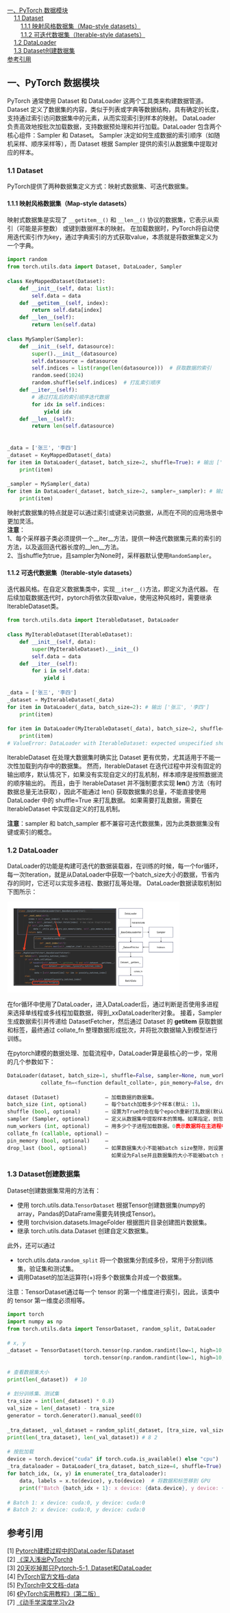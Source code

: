 <nav>
<a href="#一pytorch-数据模块">一、PyTorch 数据模块</a><br/>
&nbsp;&nbsp;&nbsp;&nbsp;<a href="#11-dataset">1.1 Dataset</a><br/>
&nbsp;&nbsp;&nbsp;&nbsp;&nbsp;&nbsp;&nbsp;&nbsp;<a href="#111-映射风格数据集map-style-datasets">1.1.1 映射风格数据集（Map-style datasets）</a><br/>
&nbsp;&nbsp;&nbsp;&nbsp;&nbsp;&nbsp;&nbsp;&nbsp;<a href="#112-可迭代数据集iterable-style-datasets">1.1.2 可迭代数据集（Iterable-style datasets）</a><br/>
&nbsp;&nbsp;&nbsp;&nbsp;<a href="#12-dataloader">1.2 DataLoader</a><br/>
&nbsp;&nbsp;&nbsp;&nbsp;<a href="#13-dataset创建数据集">1.3 Dataset创建数据集</a><br/>
<a href="#参考引用">参考引用</a><br/>
</nav>


## 一、PyTorch 数据模块
PyTorch 通常使用 Dataset 和 DataLoader 这两个工具类来构建数据管道。
Dataset 定义了数据集的内容，类似于列表或字典等数据结构，具有确定的长度，支持通过索引访问数据集中的元素，从而实现索引到样本的映射。
DataLoader 负责高效地按批次加载数据，支持数据预处理和并行加载。DataLoader 包含两个核心组件：Sampler 和 Dataset。
Sampler 决定如何生成数据的索引顺序（如随机采样、顺序采样等），而 Dataset 根据 Sampler 提供的索引从数据集中提取对应的样本。

### 1.1 Dataset
PyTorch提供了两种数据集定义方式：映射式数据集、可迭代数据集。

#### 1.1.1 映射风格数据集（Map-style datasets）
映射式数据集是实现了 `__getitem__()` 和 `__len__()` 协议的数据集，它表示从索引（可能是非整数） 或键到数据样本的映射。
在加载数据时，PyTorch将自动使用迭代索引作为key，通过字典索引的方式获取value，本质就是将数据集定义为一个字典。

```python
import random
from torch.utils.data import Dataset, DataLoader, Sampler

class KeyMappedDataset(Dataset):
    def __init__(self, data: list):
        self.data = data
    def __getitem__(self, index):
        return self.data[index]
    def __len__(self):
        return len(self.data)

class MySampler(Sampler):
    def __init__(self, datasource):
        super().__init__(datasource)
        self.datasource = datasource
        self.indices = list(range(len(datasource)))  # 获取数据的索引
        random.seed(1024)
        random.shuffle(self.indices)  # 打乱索引顺序
    def __iter__(self):
        # 通过打乱后的索引顺序迭代数据
        for idx in self.indices:
            yield idx
    def __len__(self):
        return len(self.datasource)


_data = ['张三', '李四']
_dataset = KeyMappedDataset(_data)
for item in DataLoader(_dataset, batch_size=2, shuffle=True): # 输出 ['张三', '李四']
    print(item)

_sampler = MySampler(_data)
for item in DataLoader(_dataset, batch_size=2, sampler=_sampler): # 输出 ['李四', '张三']
    print(item)
```
映射式数据集的特点就是可以通过索引或键来访问数据，从而在不同的应用场景中更加灵活。<br>
**注意**：<br>
1、每个采样器子类必须提供一个__iter__方法，提供一种迭代数据集元素的索引的方法，以及返回迭代器长度的__len__方法。<br>
2、当shuffle为true，且sampler为None时，采样器默认使用`RandomSampler`。<br>

#### 1.1.2 可迭代数据集（Iterable-style datasets）
迭代器风格。在自定义数据集类中，实现`__iter__()`方法，即定义为迭代器。
在后续加载数据迭代时，pytorch将依次获取value，使用这种风格时，需要继承IterableDataset类。
```python
from torch.utils.data import IterableDataset, DataLoader

class MyIterableDataset(IterableDataset):
    def __init__(self, data):
        super(MyIterableDataset).__init__()
        self.data = data
    def __iter__(self):
        for i in self.data:
            yield i

_data = ['张三', '李四']
_dataset = MyIterableDataset(_data)
for item in DataLoader(_data, batch_size=2): # 输出 ['张三', '李四']
    print(item)

for item in DataLoader(MyIterableDataset(_data), batch_size=2, shuffle=True):
    print(item)
# ValueError: DataLoader with IterableDataset: expected unspecified shuffle option, but got shuffle=True
```
IterableDataset 在处理大数据集时确实比 Dataset 更有优势，尤其适用于不能一次性加载到内存中的数据集。
然而，IterableDataset 在迭代过程中并没有固定的输出顺序，默认情况下，如果没有实现自定义的打乱机制，样本顺序是按照数据流的顺序输出的。
而且，由于 IterableDataset 并不强制要求实现 __len__() 方法（有时数据总量无法获取），因此不能通过 len() 获取数据集的总量，不能直接使用 DataLoader 中的 shuffle=True 来打乱数据。
如果需要打乱数据，需要在 IterableDataset 中实现自定义的打乱机制。<br>

**注意**：sampler 和 batch_sampler 都不兼容可迭代数据集，因为此类数据集没有键或索引的概念。

### 1.2 DataLoader
DataLoader的功能是构建可迭代的数据装载器，在训练的时候，每一个for循环，每一次Iteration，就是从DataLoader中获取一个batch_size大小的数据，节省内存的同时，它还可以实现多进程、数据打乱等处理。
DataLoader数据读取机制如下图所示：<br>

<img src="images/Dataset和DataLoader关系.png" width="80%" height="60%" alt=""><br>

在for循环中使用了DataLoader，进入DataLoader后，通过判断是否使用多进程来选择单线程或多线程加载数据，得到_xxDataLoaderIter对象。
接着，Sampler 生成数据索引并传递给 DatasetFetcher，然后通过 Dataset 的 __getitem__ 获取数据和标签，最终通过 collate_fn 整理数据形成批次，并将批次数据输入到模型进行训练。<br>

在pytorch建模的数据处理、加载流程中，DataLoader算是最核心的一步，常用的几个参数如下：
```python
DataLoader(dataset, batch_size=1, shuffle=False, sampler=None, num_workers=0, 
           collate_fn=<function default_collate>, pin_memory=False, drop_last=False)

dataset (Dataset)               – 加载数据的数据集。
batch_size (int, optional)      – 每个batch加载多少个样本(默认: 1)。
shuffle (bool, optional)        – 设置为True时会在每个epoch重新打乱数据(默认: False).
sampler (Sampler, optional)     – 定义从数据集中提取样本的策略。如果指定，则忽略shuffle参数。
num_workers (int, optional)     – 用多少个子进程加载数据。0表示数据将在主进程中加载(默认: 0)
collate_fn (callable, optional) –
pin_memory (bool, optional)     –
drop_last (bool, optional)      – 如果数据集大小不能被batch size整除，则设置为True后可删除最后一个不完整的batch。
                                  如果设为False并且数据集的大小不能被batch size整除，则最后一个batch将更小。(默认: False)
```

### 1.3 Dataset创建数据集

Dataset创建数据集常用的方法有：
+ 使用 torch.utils.data.`TensorDataset` 根据Tensor创建数据集(numpy的array，Pandas的DataFrame需要先转换成Tensor)。
+ 使用 torchvision.datasets.ImageFolder 根据图片目录创建图片数据集。<br>
+ 继承 torch.utils.data.Dataset 创建自定义数据集。<br>

此外，还可以通过
+ torch.utils.data.`random_split` 将一个数据集分割成多份，常用于分割训练集，验证集和测试集。<br>
+ 调用Dataset的加法运算符(+)将多个数据集合并成一个数据集。<br>

注意：TensorDataset通过每一个 tensor 的第一个维度进行索引，因此，该类中的 tensor 第一维度必须相等。

```python
import torch
import numpy as np
from torch.utils.data import TensorDataset, random_split, DataLoader

# x, y
_dataset = TensorDataset(torch.tensor(np.random.randint(low=1, high=10, size=(10, 5))), 
                         torch.tensor(np.random.randint(low=1, high=10, size=(10, 1))))

# 查看数据集大小
print(len(_dataset))  # 10

# 划分训练集、测试集
tra_size = int(len(_dataset) * 0.8)
val_size = len(_dataset) - tra_size
generator = torch.Generator().manual_seed(0)

_tra_dataset, _val_dataset = random_split(_dataset, [tra_size, val_size], generator=generator)
print(len(_tra_dataset), len(_val_dataset)) # 8 2

# 按批加载
device = torch.device("cuda" if torch.cuda.is_available() else "cpu")
_tra_dataloader = DataLoader(_tra_dataset, batch_size=4, shuffle=True)
for batch_idx, (x, y) in enumerate(_tra_dataloader):
    data, labels = x.to(device), y.to(device)  # 将数据和标签移到 GPU
    print(f"Batch {batch_idx + 1}: x device: {data.device}, y device: {labels.device}")

# Batch 1: x device: cuda:0, y device: cuda:0
# Batch 2: x device: cuda:0, y device: cuda:0
```


## 参考引用

[1] [Pytorch建模过程中的DataLoader与Dataset](https://www.cnblogs.com/chenhuabin/p/17026018.html)<br>
[2] [《深入浅出PyTorch》](https://github.com/datawhalechina/thorough-pytorch)<br>
[3] [20天吃掉那只Pytorch-5-1, Dataset和DataLoader](https://jackiexiao.github.io/eat_pytorch_in_20_days/5.%E4%B8%AD%E9%98%B6API/5-1%2CDataset%E5%92%8CDataLoader/)<br>
[4] [PyTorch官方文档-data](https://pytorch.org/docs/stable/data.html)<br>
[5] [PyTorch中文文档-data](https://pytorch-cn.readthedocs.io/zh/latest/package_references/data/)<br>
[6] [《PyTorch实用教程》（第二版）](https://github.com/TingsongYu/PyTorch-Tutorial-2nd/releases/tag/v1.0.0)<br>
[7] [《动手学深度学习v2》](https://zh-v2.d2l.ai/)<br>

